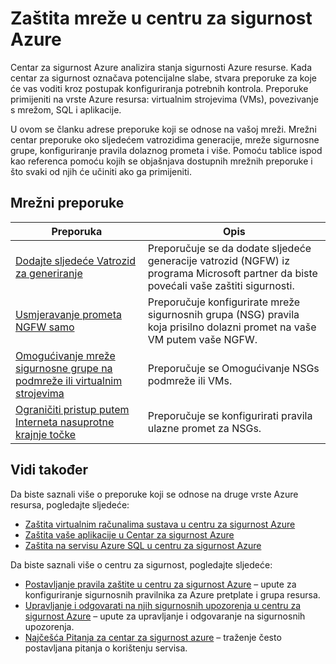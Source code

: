 <properties
   pageTitle="Zaštita mreže u centru za sigurnost Azure | Microsoft Azure"
   description="Dokument adrese preporuke u centru za sigurnost Azure koje olakšavaju zaštititi Azure mrežu i ostati razgovora u skladu s sigurnosna pravila."
   services="security-center"
   documentationCenter="na"
   authors="TerryLanfear"
   manager="MBaldwin"
   editor=""/>

<tags
   ms.service="security-center"
   ms.devlang="na"
   ms.topic="article"
   ms.tgt_pltfrm="na"
   ms.workload="na"
   ms.date="08/04/2016"
   ms.author="terrylan"/>

# <a name="protecting-your-network-in-azure-security-center"></a>Zaštita mreže u centru za sigurnost Azure

Centar za sigurnost Azure analizira stanja sigurnosti Azure resurse. Kada centar za sigurnost označava potencijalne slabe, stvara preporuke za koje će vas voditi kroz postupak konfiguriranja potrebnih kontrola.  Preporuke primijeniti na vrste Azure resursa: virtualnim strojevima (VMs), povezivanje s mrežom, SQL i aplikacije.

U ovom se članku adrese preporuke koji se odnose na vašoj mreži.  Mrežni centar preporuke oko sljedećem vatrozidima generacije, mreže sigurnosne grupe, konfiguriranje pravila dolaznog prometa i više.  Pomoću tablice ispod kao referenca pomoću kojih se objašnjava dostupnih mrežnih preporuke i što svaki od njih će učiniti ako ga primijeniti.

## <a name="available-network-recommendations"></a>Mrežni preporuke

|Preporuka|Opis|
|-----|-----|
|[Dodajte sljedeće Vatrozid za generiranje](security-center-add-next-generation-firewall.md)|Preporučuje se da dodate sljedeće generacije vatrozid (NGFW) iz programa Microsoft partner da biste povećali vaše zaštiti sigurnosti.|
|[Usmjeravanje prometa NGFW samo](security-center-add-next-generation-firewall.md#route-traffic-through-ngfw-only)|Preporučuje konfigurirate mreže sigurnosnih grupa (NSG) pravila koja prisilno dolazni promet na vaše VM putem vaše NGFW.|
|[Omogućivanje mreže sigurnosne grupe na podmreže ili virtualnim strojevima](security-center-enable-network-security-groups.md)|Preporučuje se Omogućivanje NSGs podmreže ili VMs.|
|[Ograničiti pristup putem Interneta nasuprotne krajnje točke](security-center-restrict-access-through-internet-facing-endpoints.md)|Preporučuje se konfigurirati pravila ulazne promet za NSGs.|

## <a name="see-also"></a>Vidi također

Da biste saznali više o preporuke koji se odnose na druge vrste Azure resursa, pogledajte sljedeće:

- [Zaštita virtualnim računalima sustava u centru za sigurnost Azure](security-center-virtual-machine-recommendations.md)
- [Zaštita vaše aplikacije u Centar za sigurnost Azure](security-center-application-recommendations.md)
- [Zaštita na servisu Azure SQL u centru za sigurnost Azure](security-center-sql-service-recommendations.md)

Da biste saznali više o centru za sigurnost, pogledajte sljedeće:

- [Postavljanje pravila zaštite u centru za sigurnost Azure](security-center-policies.md) – upute za konfiguriranje sigurnosnih pravilnika za Azure pretplate i grupa resursa.
- [Upravljanje i odgovarati na njih sigurnosnih upozorenja u centru za sigurnost Azure](security-center-managing-and-responding-alerts.md) – upute za upravljanje i odgovaranje na sigurnosnih upozorenja.
- [Najčešća Pitanja za centar za sigurnost azure](security-center-faq.md) – traženje često postavljana pitanja o korištenju servisa.
